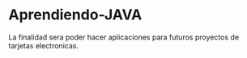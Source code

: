 # Aprendiendo-JAVA
La finalidad sera poder hacer aplicaciones para futuros proyectos de tarjetas electronicas.
